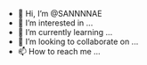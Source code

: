 - 👋 Hi, I’m @SANNNNAE
- 👀 I’m interested in ...
- 🌱 I’m currently learning ...
- 💞️ I’m looking to collaborate on ...
- 📫 How to reach me ...

<!---
SANNNNAE/SANNNNAE is a ✨ special ✨ repository because its `README.md` (this file) appears on your GitHub profile.
You can click the Preview link to take a look at your changes.
--->
